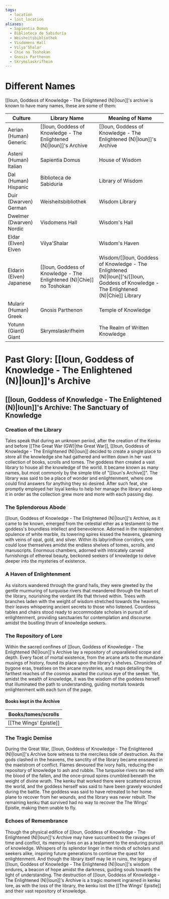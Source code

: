 ```yaml
---
tags:
  - location
  - lost_location
aliases:
  - Sapientia Domus
  - Biblioteca de Sabiduría
  - Weisheitsbibliothek    
  - Visdomens Hall         
  - Vilya'Shalar           
  - Chie no Toshokan       
  - Gnosis Parthenon       
  - Skrymslaskrifheim      
---
```

# Different Names
[[Ioun, Goddess of Knowledge - The Enlightened (N)|Ioun]]'s archive is known to have many names, these are some of them:

| Culture                  | Library Name                                | Meaning of Name                |
| ------------------------ | ------------------------------------------- | ------------------------------ |
| Aerian (Human) Generic   |  [[Ioun, Goddess of Knowledge - The Enlightened (N)\|Ioun]]'s Archive                         | [[Ioun, Goddess of Knowledge - The Enlightened (N)\|Ioun]]'s Archive                 |
| Asteni (Human) Italian   | Sapientia Domus        | House of Wisdom                |
| Dal (Human) Hispanic     | Biblioteca de Sabiduría| Library of Wisdom              |
| Duir (Dwarven) German    | Weisheitsbibliothek    | Wisdom Library                 |
| Dwelmer (Dwarven) Nordic | Visdomens Hall         | Wisdom's Hall                  |
| Eldar (Elven) Elven      | Vilya'Shalar           | Wisdom's Haven                 |
| Eldarin (Elven) Japanese | [[Ioun, Goddess of Knowledge - The Enlightened (N)\|Chie]] no Toshokan       | Wisdom/[[Ioun, Goddess of Knowledge - The Enlightened (N)\|Ioun]]'s/[[Ioun, Goddess of Knowledge - The Enlightened (N)\|Chie]] Library                 |
| Mularir (Human) Greek    | Gnosis Parthenon       | Temple of Knowledge            |
| Yotunn (Giant) Giant     | Skrymslaskrifheim      | The Realm of Written Knowledge |

# Past Glory: [[Ioun, Goddess of Knowledge - The Enlightened (N)|Ioun]]'s Archive
## [[Ioun, Goddess of Knowledge - The Enlightened (N)|Ioun]]'s Archive: The Sanctuary of Knowledge

### Creation of the Library

Tales speak that during an unknown period, after the creation of the Kenku and before [[The Great War (GW)|the Great War]], [[Ioun, Goddess of Knowledge - The Enlightened (N)|Ioun]] decided to create a single place to store all the knowledge she had gathered and written down in her vast collection of books, scrolls and tomes. The goddess then created a vast library to house all the knowledge of the world. It became known as many names, but most commonly by the simple title of "[[Ioun's Archive]]". The library was said to be a place of wonder and enlightenment, where one could find answers for anything they so desired. After such feat, she promptly employed her loyal kenku to help her manage the library and keep it in order as the collection grew more and more with each passing day.

### The Splendorous Abode

[[Ioun, Goddess of Knowledge - The Enlightened (N)|Ioun]]'s Archive, as it came to be known, emerged from the celestial ether as a testament to the goddess's boundless intellect and benevolence. Adorned in the resplendent opulence of white marble, its towering spires kissed the heavens, gleaming with veins of opal, gold, and silver. Within its labyrinthine corridors, one could lose themselves amidst the endless shelves of tomes, scrolls, and manuscripts. Enormous chambers, adorned with intricately carved furnishings of ethereal beauty, beckoned seekers of knowledge to delve deeper into the mysteries of existence.

### A Haven of Enlightenment

As visitors wandered through the grand halls, they were greeted by the gentle murmuring of turquoise rivers that meandered through the heart of the library, nourishing the verdant life that thrived within. Trees with branches laden with the weight of wisdom stretched towards the heavens, their leaves whispering ancient secrets to those who listened. Countless tables and chairs stood ready to accommodate scholars in pursuit of enlightenment, providing sanctuaries for contemplation and discourse amidst the bustling thrum of knowledge seekers.

### The Repository of Lore

Within the sacred confines of [[Ioun, Goddess of Knowledge - The Enlightened (N)|Ioun]]'s Archive lay a repository of unparalleled scope and depth. Every facet of mortal existence, from the arcane arts to the mundane musings of history, found its place upon the library's shelves. Chronicles of bygone eras, treatises on the arcane mysteries, and maps detailing the farthest reaches of the cosmos awaited the curious eye of the seeker. Yet, amidst the wealth of knowledge, it was the wisdom of the goddess herself that illuminated the path to understanding, guiding mortals towards enlightenment with each turn of the page.

#### Books kept in the Archive

| Books/tomes/scrolls    |
| ---------------------- |
| [[The Wings' Epistle]] |

### The Tragic Demise

During the Great War, [[Ioun, Goddess of Knowledge - The Enlightened (N)|Ioun]]'s Archive bore witness to the merciless tide of destruction. As the gods clashed in the heavens, the sanctity of the library became ensnared in the maelstrom of conflict. Flames devoured the ivory halls, reducing the repository of knowledge to ash and rubble. The turquoise rivers ran red with the blood of the fallen, and the once-proud spires crumbled beneath the weight of divine wrath. The kenku that worked there were scattered across the world, and the goddess herself was said to have been gravely wounded during the battle. The goddess was said to have retreated to her home plane to recover from her wounds, and the library was never rebuilt. The remaining kenku that survived had no way to recover the The Wings' Epistle, making them unable to fly.

### Echoes of Remembrance

Though the physical edifice of [[Ioun, Goddess of Knowledge - The Enlightened (N)|Ioun]]'s Archive may have succumbed to the ravages of time and conflict, its memory lives on as a testament to the enduring pursuit of knowledge. Whispers of its splendor linger in the minds of scholars and seekers alike, inspiring future generations to continue the quest for enlightenment. And though the library itself may lie in ruins, the legacy of [[Ioun, Goddess of Knowledge - The Enlightened (N)|Ioun]]'s wisdom endures, a beacon of hope amidst the darkness, guiding souls towards the light of understanding. The destruction of [[Ioun, Goddess of Knowledge - The Enlightened (N)|Ioun]]'s Archive is a tragic moment ingrained in kenku lore, as with the loss of the library, the kenku lost the [[The Wings' Epistle]] and their vast repository of knowledge. 
